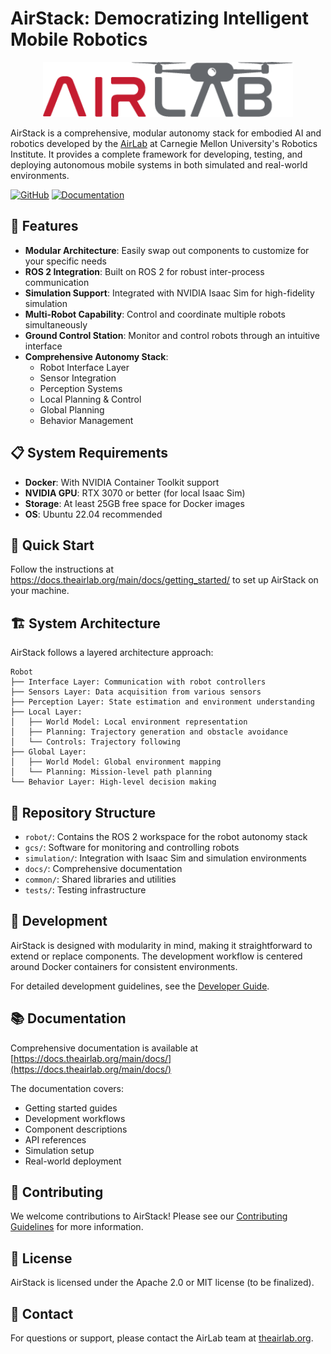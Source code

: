 # AirStack: Democratizing Intelligent Mobile Robotics

<div align="center">
  <img src="assets/logo_horizontal_color.png" alt="AirStack Logo" width="400"/>
</div>

AirStack is a comprehensive, modular autonomy stack for embodied AI and robotics developed by the [AirLab](https://theairlab.org) at Carnegie Mellon University's Robotics Institute. It provides a complete framework for developing, testing, and deploying autonomous mobile systems in both simulated and real-world environments.

[![GitHub](https://img.shields.io/github/license/castacks/AirStack)](https://github.com/castacks/AirStack/blob/main/LICENSE)
[![Documentation](https://img.shields.io/badge/docs-mkdocs-blue)](https://docs.theairlab.org)

## 🚀 Features

- **Modular Architecture**: Easily swap out components to customize for your specific needs
- **ROS 2 Integration**: Built on ROS 2 for robust inter-process communication
- **Simulation Support**: Integrated with NVIDIA Isaac Sim for high-fidelity simulation
- **Multi-Robot Capability**: Control and coordinate multiple robots simultaneously
- **Ground Control Station**: Monitor and control robots through an intuitive interface
- **Comprehensive Autonomy Stack**:
  - Robot Interface Layer
  - Sensor Integration
  - Perception Systems
  - Local Planning & Control
  - Global Planning
  - Behavior Management

## 📋 System Requirements

- **Docker**: With NVIDIA Container Toolkit support
- **NVIDIA GPU**: RTX 3070 or better (for local Isaac Sim)
- **Storage**: At least 25GB free space for Docker images
- **OS**: Ubuntu 22.04 recommended

## 🔧 Quick Start

Follow the instructions at https://docs.theairlab.org/main/docs/getting_started/ to set up AirStack on your machine.

## 🏗️ System Architecture

AirStack follows a layered architecture approach:

```
Robot
├── Interface Layer: Communication with robot controllers
├── Sensors Layer: Data acquisition from various sensors
├── Perception Layer: State estimation and environment understanding
├── Local Layer:
│   ├── World Model: Local environment representation
│   ├── Planning: Trajectory generation and obstacle avoidance
│   └── Controls: Trajectory following
├── Global Layer:
│   ├── World Model: Global environment mapping
│   └── Planning: Mission-level path planning
└── Behavior Layer: High-level decision making
```

## 📁 Repository Structure

- `robot/`: Contains the ROS 2 workspace for the robot autonomy stack
- `gcs/`: Software for monitoring and controlling robots
- `simulation/`: Integration with Isaac Sim and simulation environments
- `docs/`: Comprehensive documentation
- `common/`: Shared libraries and utilities
- `tests/`: Testing infrastructure

## 🧪 Development

AirStack is designed with modularity in mind, making it straightforward to extend or replace components. The development workflow is centered around Docker containers for consistent environments.

For detailed development guidelines, see the [Developer Guide](https://docs.theairlab.org/main/docs/development/).

## 📚 Documentation

Comprehensive documentation is available at [https://docs.theairlab.org/main/docs/](https://docs.theairlab.org/main/docs/)

The documentation covers:

- Getting started guides
- Development workflows
- Component descriptions
- API references
- Simulation setup
- Real-world deployment

## 🤝 Contributing

We welcome contributions to AirStack! Please see our [Contributing Guidelines](https://docs.theairlab.org/main/docs/development/contributing/) for more information.

## 📄 License

AirStack is licensed under the Apache 2.0 or MIT license (to be finalized).

## 📧 Contact

For questions or support, please contact the AirLab team at [theairlab.org](https://theairlab.org).
